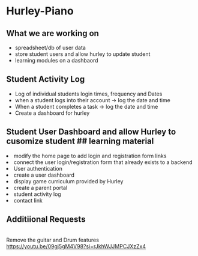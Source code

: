# Hurley-Piano

## What we are working on
<ul>
  <li>spreadsheet/db of user data
  <li>store student users and allow hurley to update student <li>learning modules on a dashbaord
</ul>

## Student Activity Log
  <ul>
  <li>Log of individual students login times, frequency and Dates
    <li>when a student logs into their account -> log the date and time
      <li>When a student completes a task -> log the date and time
 <li>Create a dashboard for hurley
  </ul>

## Student User Dashboard and allow Hurley to cusomize student  ## learning material
 <li> modify the home page to add login and registration form links
  <li>connect the user login/registration form that already exists to a backend
  <li>User authentication
  <li>create a user dashboard
    <li>display game curriculum provided by Hurley
  <li>create a parent portal
    <li>student activity log
    <li>contact link
    
## Additiional Requests
  <br> Remove the guitar and Drum features
  <br> https://youtu.be/09gj5gM4V98?si=rJkhWJJMPCJXzZx4
